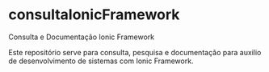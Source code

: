 # consultaIonicFramework
Consulta e Documentação Ionic Framework


Este repositório serve para consulta, pesquisa e documentação para auxilio de desenvolvimento de sistemas com Ionic Framework. 
